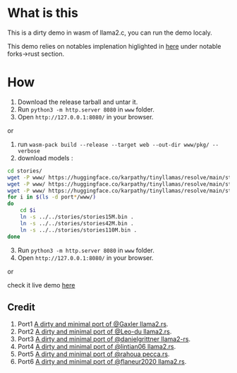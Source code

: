 
# What is this
This is a dirty demo in wasm of llama2.c, you can run the demo localy.

This demo relies on notables implenation higlighted in [here](https://github.com/karpathy/llama2.c) under notable forks->rust section.

# How
1) Download the release tarball and untar it.
2) Run `python3 -m http.server 8080` in `www` folder.
3) Open `http://127.0.0.1:8080/` in your browser.

or

1) run `wasm-pack build --release --target web --out-dir www/pkg/ --verbose`
2) download models :
```bash
cd stories/
wget -P www/ https://huggingface.co/karpathy/tinyllamas/resolve/main/stories15M.bin
wget -P www/ https://huggingface.co/karpathy/tinyllamas/resolve/main/stories42M.bin
wget -P www/ https://huggingface.co/karpathy/tinyllamas/resolve/main/stories110M.bin
for i in $(ls -d port*/www/)
do
    cd $i
    ln -s ../../stories/stories15M.bin . 
    ln -s ../../stories/stories42M.bin .
    ln -s ../../stories/stories110M.bin .
done
```
3) Run `python3 -m http.server 8080` in `www` folder.
4) Open `http://127.0.0.1:8080/` in your browser.

or

check it live demo [here](tbd)

## Credit
1. Port1 [A dirty and minimal port of @Gaxler llama2.rs](https://github.com/mtb0x1/llama2.rs.wasm/blob/main/port1/README.md).
2. Port2 [A dirty and minimal port of @Leo-du llama2.rs](https://github.com/mtb0x1/llama2.rs.wasm/blob/main/port2/README.md).
3. Port3 [ A dirty and minimal port of @danielgrittner llama2-rs](https://github.com/mtb0x1/llama2.rs.wasm/blob/main/port3/README.md).
3. Port4 [ A dirty and minimal port of @lintian06 llama2.rs](https://github.com/mtb0x1/llama2.rs.wasm/blob/main/port4/README.md).
3. Port5 [ A dirty and minimal port of @rahoua pecca.rs](https://github.com/mtb0x1/llama2.rs.wasm/blob/main/port5/README.md).
3. Port6 [ A dirty and minimal port of @flaneur2020 llama2.rs](https://github.com/mtb0x1/llama2.rs.wasm/blob/main/port6/README.md).